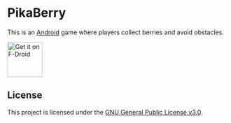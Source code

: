 # PikaBerry

This is an [Android](https://www.android.com/) game where players collect berries and avoid obstacles.

[<img src="https://fdroid.gitlab.io/artwork/badge/get-it-on.png"
    alt="Get it on F-Droid"
    height="80">](https://f-droid.org/packages/dev.enriqueseor.pikaberry/)

## License

This project is licensed under the [GNU General Public License v3.0](LICENSE).
